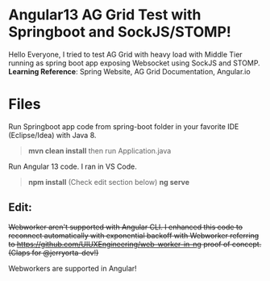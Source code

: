 
# Angular13 AG Grid Test with Springboot and SockJS/STOMP!
Hello Everyone, I tried to test AG Grid with heavy load with Middle Tier running as spring boot app exposing Websocket using SockJS and STOMP. 
**Learning Reference**: Spring Website, AG Grid Documentation, Angular.io

# Files
Run Springboot app code from spring-boot folder in your favorite IDE (Eclipse/Idea) with Java 8.
>**mvn clean install** then run Application.java

Run Angular 13 code. I ran in VS Code. 
>**npm install**  (Check edit section below)
>**ng serve**

## Edit:
~~Webworker aren't supported with Angular CLI. I enhanced this code to reconnect automatically with exponential backoff with Webworker referring to https://github.com/UIUXEngineering/web-worker-in-ng proof of concept.(Claps for @jerryorta-dev!)~~

Webworkers are supported in Angular!